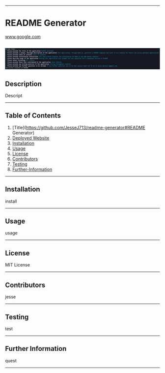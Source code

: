 
  ---
  # README Generator

  www.google.com

  ![README Generator Screenshot](readme-gen.PNG?raw=true "README Generator")
  ---

  ## Description
  Descript

  ---

  ## Table of Contents
  1. [Title](https://github.com/JesseJ713/readme-generator#README Generator)
  2. [Deployed Website](#www.google.com)
  2. [Installation](https://github.com/JesseJ713/readme-generator#Installation)
  2. [Usage](https://github.com/JesseJ713/readme-generator#Usage)
  2. [License](https://github.com/JesseJ713/readme-generator#License)
  2. [Contributors](https://github.com/JesseJ713/readme-generator#Contributors)
  2. [Testing](https://github.com/JesseJ713/readme-generator#Testing)
  2. [Further-Information](https://github.com/JesseJ713/readme-generator#Further%20Information)
  ---

  ## Installation
  install

  ---

  ## Usage
  usage

  ---

  ## License
  MIT License

  ---

  ## Contributors
  jesse

  ---

  ## Testing
  test

  ---

  ## Further Information
  quest

  ---

